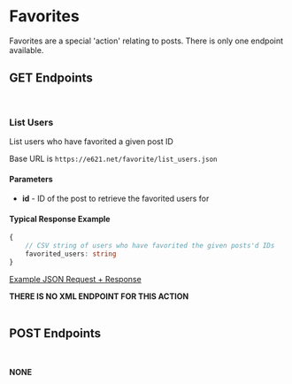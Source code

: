 # Favorites

Favorites are a special 'action' relating to posts. There is only one endpoint available.


## GET Endpoints
</br>

### List Users

List users who have favorited a given post ID

Base URL is `https://e621.net/favorite/list_users.json`

#### Parameters

- **id** - ID of the post to retrieve the favorited users for

#### Typical Response Example

```typescript
{   
    // CSV string of users who have favorited the given posts'd IDs
    favorited_users: string
}
```

[Example JSON Request + Response](https://e621.net/favorite/list_users.json?id=115)

**THERE IS NO XML ENDPOINT FOR THIS ACTION**
</br>
</br>

## POST Endpoints
</br>

**NONE**